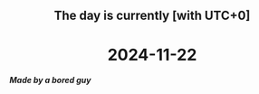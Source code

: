 <h2 align=center>The day is currently [with UTC+0]</h2>
<h1 align=center><!--TIME BEGIN-->2024-11-22<!--TIME END--></h1>
<h5>Made by a bored guy</h5>
